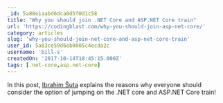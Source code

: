 ```yaml
---
_id: 5a88e1aabd6dca0d5f0d1c58
title: "Why you should join .NET Core and ASP.NET Core train"
url: 'https://codingblast.com/why-you-should-join-asp-net-core/'
category: articles
slug: 'why-you-should-join-net-core-and-asp-net-core-train'
user_id: 5a83ce59d6eb0005c4ecda2c
username: 'bill-s'
createdOn: '2017-10-14T18:45:15.000Z'
tags: [.net-core,asp.net-core]
---
```


In this post, <a href="https://codingblast.com/author/codingblast/">Ibrahim Šuta</a> explains the reasons why everyone should consider the option of jumping on the .NET core and ASP.NET Core train!
